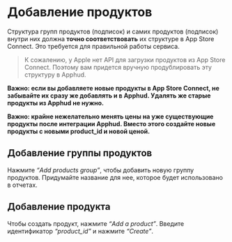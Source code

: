 # Добавление продуктов

Структура групп продуктов (подписок) и самих продуктов (подписок) внутри них должна **точно соответствовать** их структуре в App Store Connect. Это требуется для правильной работы сервиса.

> К сожалению, у Apple нет API для загрузки продуктов из App Store Connect. Поэтому вам придется вручную продублировать эту структуру в Apphud.
>

**Важно: если вы добавляете новые продукты в App Store Connect, не забывайте их сразу же добавлять и в Apphud. Удалять же старые продукты из Apphud не нужно.**

**Важно: крайне нежелательно менять цены на уже существующие продукты после интеграции Apphud. Вместо этого создайте новые продукты с новыми product_id и новой ценой.**

## Добавление группы продуктов

Нажмите *“Add products group”*, чтобы добавить новую группу продуктов. Придумайте название для нее, которое будет использовано в отчетах.

## Добавление продукта

Чтобы создать продукт, нажмите *“Add a product”*. Введите идентификатор *“product_id”* и нажмите *“Create”*.
